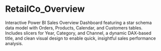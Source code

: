 # RetailCo_Overview
Interactive Power BI Sales Overview Dashboard featuring a star schema data model with Orders, Products, Calendar, and Customers tables. Includes slicers for Year, Category, and Channel, a dynamic DAX-based title, and clean visual design to enable quick, insightful sales performance analysis.

